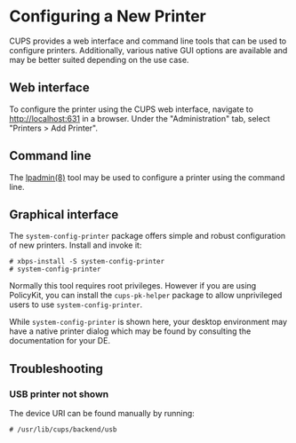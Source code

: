 # Configuring a New Printer

CUPS provides a web interface and command line tools that can be used to
configure printers. Additionally, various native GUI options are available and
may be better suited depending on the use case.

## Web interface

To configure the printer using the CUPS web interface, navigate to
<http://localhost:631> in a browser. Under the "Administration" tab, select
"Printers > Add Printer".

## Command line

The [lpadmin(8)](https://man.voidlinux.org/lpadmin.8) tool may be used to
configure a printer using the command line.

## Graphical interface

The `system-config-printer` package offers simple and robust configuration of
new printers. Install and invoke it:

```
# xbps-install -S system-config-printer
# system-config-printer
```

Normally this tool requires root privileges. However if you are using PolicyKit,
you can install the `cups-pk-helper` package to allow unprivileged users to use
`system-config-printer`.

While `system-config-printer` is shown here, your desktop environment may have a
native printer dialog which may be found by consulting the documentation for
your DE.

## Troubleshooting

### USB printer not shown

The device URI can be found manually by running:

```
# /usr/lib/cups/backend/usb
```
